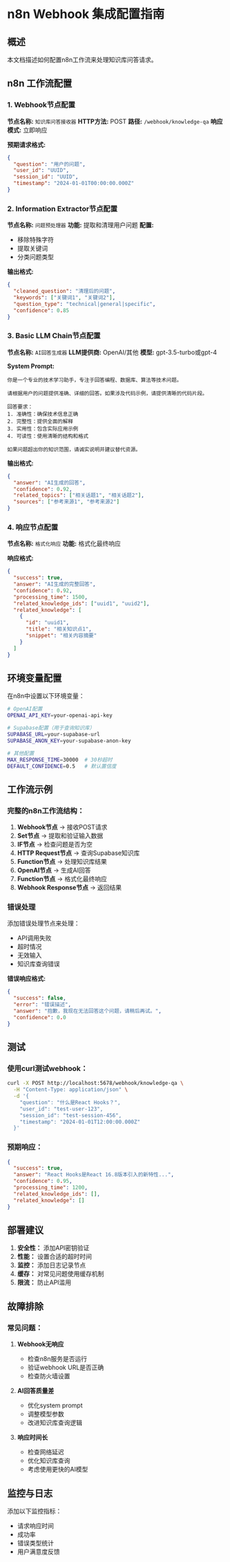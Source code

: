# n8n Webhook 集成配置指南

## 概述

本文档描述如何配置n8n工作流来处理知识库问答请求。

## n8n 工作流配置

### 1. Webhook节点配置

**节点名称:** `知识库问答接收器`
**HTTP方法:** POST
**路径:** `/webhook/knowledge-qa`
**响应模式:** 立即响应

**预期请求格式:**
```json
{
  "question": "用户的问题",
  "user_id": "UUID",
  "session_id": "UUID",
  "timestamp": "2024-01-01T00:00:00.000Z"
}
```

### 2. Information Extractor节点配置

**节点名称:** `问题预处理器`
**功能:** 提取和清理用户问题
**配置:**
- 移除特殊字符
- 提取关键词
- 分类问题类型

**输出格式:**
```json
{
  "cleaned_question": "清理后的问题",
  "keywords": ["关键词1", "关键词2"],
  "question_type": "technical|general|specific",
  "confidence": 0.85
}
```

### 3. Basic LLM Chain节点配置

**节点名称:** `AI回答生成器`
**LLM提供商:** OpenAI/其他
**模型:** gpt-3.5-turbo或gpt-4

**System Prompt:**
```
你是一个专业的技术学习助手，专注于回答编程、数据库、算法等技术问题。

请根据用户的问题提供准确、详细的回答。如果涉及代码示例，请提供清晰的代码片段。

回答要求：
1. 准确性：确保技术信息正确
2. 完整性：提供全面的解释
3. 实用性：包含实际应用示例
4. 可读性：使用清晰的结构和格式

如果问题超出你的知识范围，请诚实说明并建议替代资源。
```

**输出格式:**
```json
{
  "answer": "AI生成的回答",
  "confidence": 0.92,
  "related_topics": ["相关话题1", "相关话题2"],
  "sources": ["参考来源1", "参考来源2"]
}
```

### 4. 响应节点配置

**节点名称:** `格式化响应`
**功能:** 格式化最终响应

**响应格式:**
```json
{
  "success": true,
  "answer": "AI生成的完整回答",
  "confidence": 0.92,
  "processing_time": 1500,
  "related_knowledge_ids": ["uuid1", "uuid2"],
  "related_knowledge": [
    {
      "id": "uuid1",
      "title": "相关知识点1",
      "snippet": "相关内容摘要"
    }
  ]
}
```

## 环境变量配置

在n8n中设置以下环境变量：

```bash
# OpenAI配置
OPENAI_API_KEY=your-openai-api-key

# Supabase配置（用于查询知识库）
SUPABASE_URL=your-supabase-url
SUPABASE_ANON_KEY=your-supabase-anon-key

# 其他配置
MAX_RESPONSE_TIME=30000  # 30秒超时
DEFAULT_CONFIDENCE=0.5   # 默认置信度
```

## 工作流示例

### 完整的n8n工作流结构：

1. **Webhook节点** → 接收POST请求
2. **Set节点** → 提取和验证输入数据
3. **IF节点** → 检查问题是否为空
4. **HTTP Request节点** → 查询Supabase知识库
5. **Function节点** → 处理知识库结果
6. **OpenAI节点** → 生成AI回答
7. **Function节点** → 格式化最终响应
8. **Webhook Response节点** → 返回结果

### 错误处理

添加错误处理节点来处理：
- API调用失败
- 超时情况
- 无效输入
- 知识库查询错误

**错误响应格式:**
```json
{
  "success": false,
  "error": "错误描述",
  "answer": "抱歉，我现在无法回答这个问题，请稍后再试。",
  "confidence": 0.0
}
```

## 测试

### 使用curl测试webhook：

```bash
curl -X POST http://localhost:5678/webhook/knowledge-qa \
  -H "Content-Type: application/json" \
  -d '{
    "question": "什么是React Hooks？",
    "user_id": "test-user-123",
    "session_id": "test-session-456",
    "timestamp": "2024-01-01T12:00:00.000Z"
  }'
```

### 预期响应：

```json
{
  "success": true,
  "answer": "React Hooks是React 16.8版本引入的新特性...",
  "confidence": 0.95,
  "processing_time": 1200,
  "related_knowledge_ids": [],
  "related_knowledge": []
}
```

## 部署建议

1. **安全性：** 添加API密钥验证
2. **性能：** 设置合适的超时时间
3. **监控：** 添加日志记录节点
4. **缓存：** 对常见问题使用缓存机制
5. **限流：** 防止API滥用

## 故障排除

### 常见问题：

1. **Webhook无响应**
   - 检查n8n服务是否运行
   - 验证webhook URL是否正确
   - 检查防火墙设置

2. **AI回答质量差**
   - 优化system prompt
   - 调整模型参数
   - 改进知识库查询逻辑

3. **响应时间长**
   - 检查网络延迟
   - 优化知识库查询
   - 考虑使用更快的AI模型

## 监控与日志

添加以下监控指标：
- 请求响应时间
- 成功率
- 错误类型统计
- 用户满意度反馈